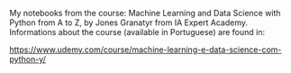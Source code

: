 My notebooks from the course: Machine Learning and Data Science with Python from A to Z, by Jones Granatyr from IA Expert Academy. 
Informations about the course (available in Portuguese) are found in: 

https://www.udemy.com/course/machine-learning-e-data-science-com-python-y/
